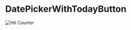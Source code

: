 # DatePickerWithTodayButton

![Hit Counter](http://tolsen64.com:8081/api/hc/GitHub.DatePickerWithTodayButton "My Stupid Hit Counter!")
